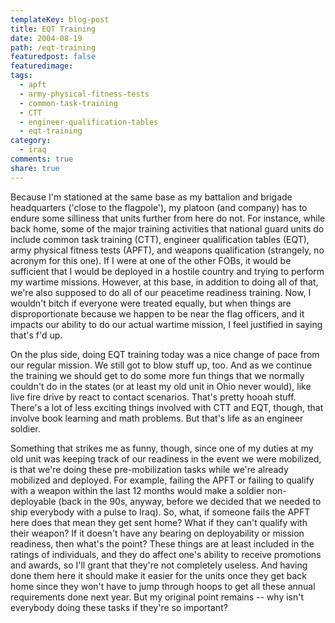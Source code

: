 ```yaml
---
templateKey: blog-post
title: EQT Training
date: 2004-08-19
path: /eqt-training
featuredpost: false
featuredimage:
tags:
  - apft
  - army-physical-fitness-tests
  - common-task-training
  - CTT
  - engineer-qualification-tables
  - eqt-training
category:
  - iraq
comments: true
share: true
---
```


Because I'm stationed at the same base as my battalion and brigade headquarters ('close to the flagpole'), my platoon (and company) has to endure some silliness that units further from here do not. For instance, while back home, some of the major training activities that national guard units do include common task training (CTT), engineer qualification tables (EQT), army physical fitness tests (APFT), and weapons qualification (strangely, no acronym for this one). If I were at one of the other FOBs, it would be sufficient that I would be deployed in a hostile country and trying to perform my wartime missions. However, at this base, in addition to doing all of that, we're also supposed to do all of our peacetime readiness training. Now, I wouldn't bitch if everyone were treated equally, but when things are disproportionate because we happen to be near the flag officers, and it impacts our ability to do our actual wartime mission, I feel justified in saying that's f'd up.

On the plus side, doing EQT training today was a nice change of pace from our regular mission. We still got to blow stuff up, too. And as we continue the training we should get to do some more fun things that we normally couldn't do in the states (or at least my old unit in Ohio never would), like live fire drive by react to contact scenarios. That's pretty hooah stuff. There's a lot of less exciting things involved with CTT and EQT, though, that involve book learning and math problems. But that's life as an engineer soldier.

Something that strikes me as funny, though, since one of my duties at my old unit was keeping track of our readiness in the event we were mobilized, is that we're doing these pre-mobilization tasks while we're already mobilized and deployed. For example, failing the APFT or failing to qualify with a weapon within the last 12 months would make a soldier non-deployable (back in the 90s, anyway, before we decided that we needed to ship everybody with a pulse to Iraq). So, what, if someone fails the APFT here does that mean they get sent home? What if they can't qualify with their weapon? If it doesn't have any bearing on deployability or mission readiness, then what's the point? These things are at least included in the ratings of individuals, and they do affect one's ability to receive promotions and awards, so I'll grant that they're not completely useless. And having done them here it should make it easier for the units once they get back home since they won't have to jump through hoops to get all these annual requirements done next year. But my original point remains -- why isn't everybody doing these tasks if they're so important?
